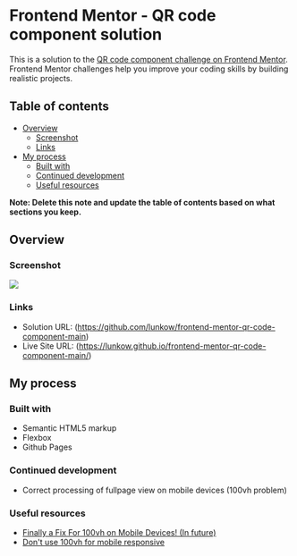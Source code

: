 # Frontend Mentor - QR code component solution

This is a solution to the [QR code component challenge on Frontend Mentor](https://www.frontendmentor.io/challenges/qr-code-component-iux_sIO_H). Frontend Mentor challenges help you improve your coding skills by building realistic projects. 

## Table of contents

- [Overview](#overview)
  - [Screenshot](#screenshot)
  - [Links](#links)
- [My process](#my-process)
  - [Built with](#built-with)
  - [Continued development](#continued-development)
  - [Useful resources](#useful-resources)

**Note: Delete this note and update the table of contents based on what sections you keep.**

## Overview

### Screenshot

![](./screenshot.png)

### Links

- Solution URL: (https://github.com/lunkow/frontend-mentor-qr-code-component-main)
- Live Site URL: (https://lunkow.github.io/frontend-mentor-qr-code-component-main/)

## My process

### Built with

- Semantic HTML5 markup
- Flexbox
- Github Pages

### Continued development

- Correct processing of fullpage view on mobile devices (100vh problem)

### Useful resources

- [ Finally a Fix For 100vh on Mobile Devices! (In future)](https://www.youtube.com/watch?v=pOuE9sgK9jY)
- [Don't use 100vh for mobile responsive](https://dev.to/nirazanbasnet/dont-use-100vh-for-mobile-responsive-3o97) 
